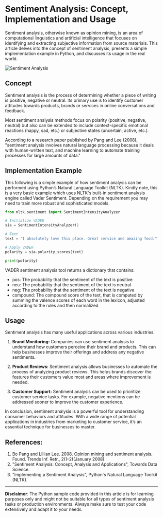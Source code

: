 # Sentiment Analysis: Concept, Implementation and Usage

Sentiment analysis, otherwise known as opinion mining, is an area of computational linguistics and artificial intelligence that focuses on identifying and extracting subjective information from source materials. This article delves into the concept of sentiment analysis, presents a simple implementation example in Python, and discusses its usage in the real world.

![Sentiment Analysis](https://exemplary.ai/img/blog/sentiment-analysis/sentiment-analysis.svg)

## Concept

Sentiment analysis is the process of determining whether a piece of writing is positive, negative or neutral. Its primary use is to identify customer attitudes towards products, brands or services in online conversations and feedback. 

Most sentiment analysis methods focus on polarity (positive, negative, neutral) but also can be extended to include context-specific emotional reactions (happy, sad, etc.) or subjective states (uncertain, active, etc.).

According to a research paper published by Pang and Lee (2008), "sentiment analysis involves natural language processing because it deals with human-written text, and machine learning to automate training processes for large amounts of data."

## Implementation Example

This following is a simple example of how sentiment analysis can be performed using Python’s Natural Language Toolkit (NLTK). Kindly note, this is a very basic example which uses NLTK's built-in sentiment analysis engine called Vader Sentiment. Depending on the requirement you may need to train more robust and sophisticated models.

```python
from nltk.sentiment import SentimentIntensityAnalyzer

# Initialize VADER
sia = SentimentIntensityAnalyzer()

# Text 
text = "I absolutely love this place. Great service and amazing food."

# Apply VADER
polarity = sia.polarity_scores(text)

print(polarity)
```

VADER sentiment analysis tool returns a dictionary that contains: 

- pos: The probability that the sentiment of the text is positive
- neu: The probability that the sentiment of the text is neutral
- neg: The probability that the sentiment of the text is negative
- compound: The compound score of the text, that is computed by summing the valence scores of each word in the lexicon, adjusted according to the rules and then normalized

## Usage

Sentiment analysis has many useful applications across various industries. 

1. **Brand Monitoring:** Companies can use sentiment analysis to understand how customers perceive their brand and products. This can help businesses improve their offerings and address any negative sentiments.

2. **Product Reviews:** Sentiment analysis allows businesses to automate the process of analyzing product reviews. This helps brands discover the features their customers value most and areas where improvement is needed.

3. **Customer Support:** Sentiment analysis can be used to prioritize customer service tasks. For example, negative mentions can be addressed sooner to improve the customer experience.

In conclusion, sentiment analysis is a powerful tool for understanding consumer behaviors and attitudes. With a wide range of potential applications in industries from marketing to customer service, it’s an essential technique for businesses to master.

## References:

1. Bo Pang and Lillian Lee. 2008. Opinion mining and sentiment analysis. Found. Trends Inf. Retr., 2(1–2)(January 2008)
2. "Sentiment Analysis: Concept, Analysis and Applications", Towards Data Science. 
3. "Implementing a Sentiment Analysis", Python's Natural Language Toolkit (NLTK).

--- 

**Disclaimer**: The Python sample code provided in this article is for learning purposes only and might not be suitable for all types of sentiment analysis tasks or production environments. Always make sure to test your code extensively and adapt it to your needs.
